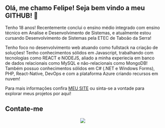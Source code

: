 ## Olá, me chamo Felipe! Seja bem vindo a meu GITHUB! 👋 

Tenho 18 anos! Recentemente conclui o ensino médio integrado com ensino
técnico em Analise e Desenvolvimento de Sistemas, e atualmente estou cursando Desenvolvimento de Sistemas pela ETEC de Taboão da Serra! 

Tenho foco no desenvolvimento web atuando como fullstack na criação de soluções! Tenho conhecimentos sólidos em Javascript, trabalhando com tecnologias como REACT e NODEJS, aliado a minha experiecia em banco de dados relacionais como MySQL e não-relacionais como MongoDB! Também possuo conhecimentos sólidos em C# (.NET e Windows Forms), PHP, React-Native, DevOps e com a plataforma Azure criando recursos em nuvem! 

Para mais informações confira [MEU SITE](...) ou sinta-se a vontade para explorar meus projetos por aqui!

<!-- <div align="center">
  <a href="https://github.com/FelipeDinizSantos">
  <img height="180em" src="https://github-readme-stats-sigma-five.vercel.app/api/top-langs/?username=FelipeDinizSantos&layout=compact&langs_count=20&theme=tokyonight"/>
  <br/>
</div> -->

<!-- ## Conhecimento nas seguintes tecnologias
    
<div style="display: inline_block"><br>
  <img align="center" alt="felipe-nodeJS" height="60" width="60" src="https://github.com/devicons/devicon/blob/master/icons/nodejs/nodejs-original.svg">
  <img align="center" alt="felipe-Csharp" height="60" width="60" src="https://github.com/devicons/devicon/blob/master/icons/csharp/csharp-original.svg">
  <img align="center" alt="felipe-reactNative" height="60" width="60" src="https://github.com/devicons/devicon/blob/master/icons/react/react-original.svg">
  <img align="center" alt="felipe-javascript" height="60" width="60" src="https://github.com/devicons/devicon/blob/master/icons/javascript/javascript-original.svg">
  <img align="center" alt="felipe-mySql" height="60" width="60" src="https://github.com/devicons/devicon/blob/master/icons/mysql/mysql-original.svg">
  <img align="center" alt="felipe-php" height="60" width="60" src="https://github.com/devicons/devicon/blob/master/icons/php/php-original.svg">
  <img align="center" alt="felipe-apache" height="60" width="60" src="https://github.com/devicons/devicon/blob/master/icons/apache/apache-original.svg">
  <img align="center" alt="felipe-css" height="60" width="60" src="https://github.com/devicons/devicon/blob/master/icons/css3/css3-original.svg">
  <img align="center" alt="felipe-html" height="60" width="60" src="https://github.com/devicons/devicon/blob/master/icons/html5/html5-original.svg">
</div> -->

  ## Contate-me 
 
<div align="center"> 
  <a href="https://br.linkedin.com/in/felipe-diniz-dos-santos-7251a2266" target="_blank"><img src="https://img.shields.io/badge/LinkedIn-0077B5?style=for-the-badge&logo=linkedin&logoColor=white" target="_blank"></img></a>
</div>
